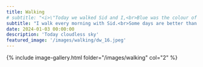 ```yaml
---
title: Walking
# subtitle: "<i>\"Today we walked Sid and I,<br>Blue was the colour of the cloudless sky\"</i>"
subtitle: "I walk every morning with Sid.<br>Some days are better than others..."
date: 2024-01-03 00:00:00
description: 'Today cloudless sky'  
featured_image: '/images/walking/dw_16.jpeg'
---
```


{% include image-gallery.html folder="/images/walking" col="2" %}